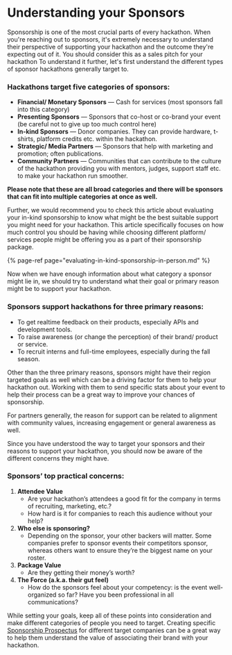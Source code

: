# Understanding your Sponsors

Sponsorship is one of the most crucial parts of every hackathon. When you're reaching out to sponsors, it's extremely necessary to understand their perspective of supporting your hackathon and the outcome they're expecting out of it. You should consider this as a sales pitch for your hackathon  To understand it further, let's first understand the different types of sponsor hackathons generally target to. 

### Hackathons target five categories of sponsors:

* **Financial/ Monetary Sponsors** — Cash for services \(most sponsors fall into this category\)
* **Presenting Sponsors** — Sponsors that co-host or co-brand your event \(be careful not to give up too much control here\)
* **In-kind Sponsors** — Donor companies. They can provide hardware, t-shirts, platform credits etc. within the hackathon.
* **Strategic/ Media Partners** — Sponsors that help with marketing and promotion; often publications.
* **Community Partners** — Communities that can contribute to the culture of the hackathon providing you with mentors, judges, support staff etc. to make your hackathon run smoother.

**Please note that these are all broad categories and there will be sponsors that can fit into multiple categories at once as well.**

Further, we would recommend you to check this article about evaluating your in-kind sponsorship to know what might be the best suitable support you might need for your hackathon. This article specifically focuses on how much control you should be having while choosing different platform/ services people might be offering you as a part of their sponsorship package.

{% page-ref page="evaluating-in-kind-sponsorship-in-person.md" %}

Now when we have enough information about what category a sponsor might lie in, we should try to understand what their goal or primary reason might be to support your hackathon.

### Sponsors support hackathons for three primary reasons:

* To get realtime feedback on their products, especially APIs and development tools.
* To raise awareness \(or change the perception\) of their brand/ product or service.
* To recruit interns and full-time employees, especially during the fall season.

Other than the three primary reasons, sponsors might have their region targeted goals as well which can be a driving factor for them to help your hackathon out. Working with them to send specific stats about your event to help their process can be a great way to improve your chances of sponsorship.

For partners generally, the reason for support can be related to alignment with community values, increasing engagement or general awareness as well.

Since you have understood the way to target your sponsors and their reasons to support your hackathon, you should now be aware of the different concerns they might have. 

### Sponsors’ top practical concerns:

1. **Attendee Value**
   * Are your hackathon’s attendees a good fit for the company in terms of recruiting, marketing, etc.?
   * How hard is it for companies to reach this audience without your help?
2. **Who else is sponsoring?**
   * Depending on the sponsor, your other backers will matter. Some companies prefer to sponsor events their competitors sponsor, whereas others want to ensure they’re the biggest name on your roster.
3. **Package Value**
   * Are they getting their money’s worth?
4. **The Force \(a.k.a. their gut feel\)**
   * How do the sponsors feel about your competency: is the event well-organized so far? Have you been professional in all communications?

While setting your goals, keep all of these points into consideration and make different categories of people you need to target. Creating specific [Sponsorship Prospectus](../../../digital-hackathons/getting-sponsorship/put-together-a-sponsorship-prospectus.md) for different target companies can be a great way to help them understand the value of associating their brand with your hackathon.

